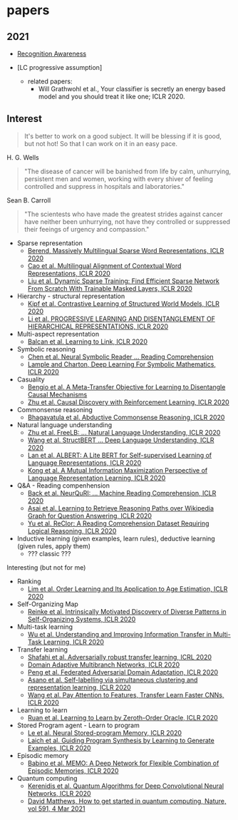 # papers

## 2021

* [Recognition Awareness](https://github.com/tatpongkatanyukul/papers/tree/main/RecogAwareness)

* [LC progressive assumption]
  * related papers:
    * Will Grathwohl et al., Your classifier is secretly an energy based model and you should treat it like one; ICLR 2020.


## Interest

> It's better to work on a good subject. It will be blessing if it is good, but not hot! So that I can work on it in an easy pace.

H. G. Wells
> "The disease of cancer will be banished from life by calm, unhurrying, persistent men and women, working with every shiver of feeling controlled and suppress in hospitals and laboratories."

Sean B. Carroll
> "The scientests who have made the greatest strides against cancer have neither been unhurrying, not have they controlled or suppressed their feeings of urgency and compassion."

* Sparse representation
  * [Berend, Massively Multilingual Sparse Word Representations, ICLR 2020](https://iclr.cc/virtual_2020/poster_HyeYTgrFPB.html) 
  * [Cao et al. Multilingual Alignment of Contextual Word Representations, ICLR 2020](https://iclr.cc/virtual_2020/poster_r1xCMyBtPS.html)
  * [Liu et al. Dynamic Sparse Training: Find Efficient Sparse Network From Scratch With Trainable Masked Layers, ICLR 2020](https://iclr.cc/virtual_2020/poster_SJlbGJrtDB.html)
* Hierarchy - structural representation
  * [Kipf et al. Contrastive Learning of Structured World Models, ICLR 2020](https://iclr.cc/virtual_2020/poster_H1gax6VtDB.html) 
  * [Li et al. PROGRESSIVE LEARNING AND DISENTANGLEMENT OF HIERARCHICAL REPRESENTATIONS, ICLR 2020](https://iclr.cc/virtual_2020/poster_SJxpsxrYPS.html)
* Multi-aspect representation
  * [Balcan et al. Learning to Link, ICLR 2020](https://iclr.cc/virtual_2020/poster_S1eRbANtDB.html) 
* Symbolic reasoning
  * [Chen et al. Neural Symbolic Reader ... Reading Comprehension](https://iclr.cc/virtual_2020/poster_ryxjnREFwH.html) 
  * [Lample and Charton, Deep Learning For Symbolic Mathematics, ICLR 2020](https://iclr.cc/virtual_2020/poster_S1eZYeHFDS.html)
* Casuality
  * [Bengio et al. A Meta-Transfer Objective for Learning to Disentangle Causal Mechanisms](https://iclr.cc/virtual_2020/poster_ryxWIgBFPS.html)  
  * [Zhu et al. Causal Discovery with Reinforcement Learning, ICLR 2020](https://iclr.cc/virtual_2020/poster_S1g2skStPB.html)
* Commonsense reasoning
  * [Bhagavatula et al. Abductive Commonsense Reasoning, ICLR 2020](https://iclr.cc/virtual_2020/poster_Byg1v1HKDB.html) 
* Natural language understanding
  * [Zhu et al. FreeLB: ... Natural Language Understanding, ICLR 2020](https://iclr.cc/virtual_2020/poster_BygzbyHFvB.html)
  * [Wang et al. StructBERT ... Deep Language Understanding, ICLR 2020](https://iclr.cc/virtual_2020/poster_BJgQ4lSFPH.html)
  * [Lan et al. ALBERT: A Lite BERT for Self-supervised Learning of Language Representations, ICLR 2020](https://iclr.cc/virtual_2020/poster_H1eA7AEtvS.html)
  * [Kong et al. A Mutual Information Maximization Perspective of Language Representation Learning, ICLR 2020](https://iclr.cc/virtual_2020/poster_Syx79eBKwr.html)
* Q&A - Reading compenhension
  * [Back et al. NeurQuRI: ... Machine Reading Comprehension, ICLR 2020](https://iclr.cc/virtual_2020/poster_ryxgsCVYPr.html)
  * [Asai et al. Learning to Retrieve Reasoning Paths over Wikipedia Graph for Question Answering, ICLR 2020](https://iclr.cc/virtual_2020/poster_SJgVHkrYDH.html)
  * [Yu et al. ReClor: A Reading Comprehension Dataset Requiring Logical Reasoning, ICLR 2020](https://iclr.cc/virtual_2020/poster_HJgJtT4tvB.html)
* Inductive learning (given examples, learn rules), deductive learning (given rules, apply them)
  * ??? classic ???

Interesting (but not for me)
  * Ranking
    * [Lim et al. Order Learning and Its Application to Age Estimation, ICLR 2020](https://iclr.cc/virtual_2020/poster_HygsuaNFwr.html) 
  * Self-Organizing Map
    * [Reinke et al. Intrinsically Motivated Discovery of Diverse Patterns in Self-Organizing Systems, ICLR 2020](https://iclr.cc/virtual_2020/poster_rkg6sJHYDr.html) 
  * Multi-task learning
    * [Wu et al. Understanding and Improving Information Transfer in Multi-Task Learning, ICLR 2020](https://iclr.cc/virtual_2020/poster_SylzhkBtDB.html) 
  * Transfer learning
    * [Shafahi et al. Adversarially robust transfer learning, ICRL 2020](https://iclr.cc/virtual_2020/poster_ryebG04YvB.html)  
    * [Domain Adaptive Multibranch Networks, ICLR 2020](https://iclr.cc/virtual_2020/poster_rJxycxHKDS.html)
    * [Peng et al. Federated Adversarial Domain Adaptation, ICLR 2020](https://iclr.cc/virtual_2020/poster_HJezF3VYPB.html)
    * [Asano et al. Self-labelling via simultaneous clustering and representation learning, ICLR 2020](https://iclr.cc/virtual_2020/poster_Hyx-jyBFPr.html)
    * [Wang et al. Pay Attention to Features, Transfer Learn Faster CNNs, ICLR 2020](https://iclr.cc/virtual_2020/poster_ryxyCeHtPB.html)
  * Learning to learn
    * [Ruan et al. Learning to Learn by Zeroth-Order Oracle, ICLR 2020](https://iclr.cc/virtual_2020/poster_ryxz8CVYDH.html) 
  * Stored Program agent - Learn to program
    * [Le et al. Neural Stored-program Memory, ICLR 2020](https://iclr.cc/virtual_2020/poster_rkxxA24FDr.html)  
    * [Laich et al. Guiding Program Synthesis by Learning to Generate Examples, ICLR 2020](https://iclr.cc/virtual_2020/poster_BJl07ySKvS.html) 
  * Episodic memory
    * [Babino et al. MEMO: A Deep Network for Flexible Combination of Episodic Memories, ICLR 2020](https://iclr.cc/virtual_2020/poster_rJxlc0EtDr.html) 
  * Quantum computing
    * [Kerenidis et al. Quantum Algorithms for Deep Convolutional Neural Networks, ICLR 2020](https://iclr.cc/virtual_2020/poster_Hygab1rKDS.html) 
    * [David Matthews, How to get started in quantum computing, Nature, vol 591, 4 Mar 2021]()
